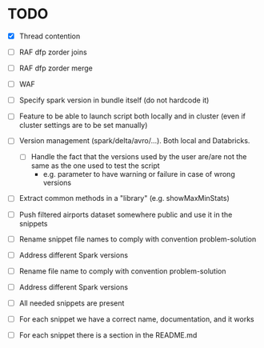# TODO


- [X] Thread contention
- [ ] RAF dfp zorder joins
- [ ] RAF dfp zorder merge
- [ ] WAF


- [ ] Specify spark version in bundle itself (do not hardcode it)
- [ ] Feature to be able to launch script both locally and in cluster (even if cluster settings are to be set manually)
- [ ] Version management (spark/delta/avro/...). Both local and Databricks.
    - [ ] Handle the fact that the versions used by the user are/are not the same as the one used to test the script
        - e.g. parameter to have warning or failure in case of wrong versions
- [ ] Extract common methods in a "library" (e.g. showMaxMinStats)

- [ ] Push filtered airports dataset somewhere public and use it in the snippets 
- [ ] Rename snippet file names to comply with convention problem-solution
- [ ] Address different Spark versions
- [ ] Rename file name to comply with convention problem-solution
- [ ] Address different Spark versions
- [ ] All needed snippets are present
- [ ] For each snippet we have a correct name, documentation, and it works
- [ ] For each snippet there is a section in the README.md
